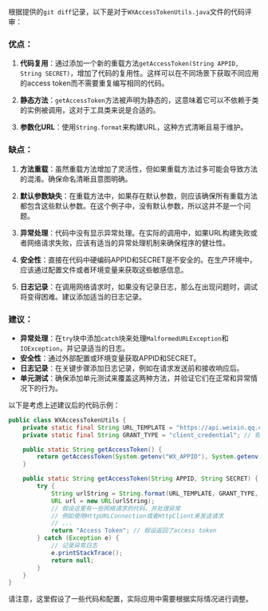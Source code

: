 根据提供的`git diff`记录，以下是对于`WXAccessTokenUtils.java`文件的代码评审：

### 优点：

1. **代码复用**：通过添加一个新的重载方法`getAccessToken(String APPID, String SECRET)`，增加了代码的复用性。这样可以在不同场景下获取不同应用的access token而不需要重复编写相同的代码。

2. **静态方法**：`getAccessToken`方法被声明为静态的，这意味着它可以不依赖于类的实例被调用，这对于工具类来说是合适的。

3. **参数化URL**：使用`String.format`来构建URL，这种方式清晰且易于维护。

### 缺点：

1. **方法重载**：虽然重载方法增加了灵活性，但如果重载方法过多可能会导致方法的混淆。确保命名清晰且意图明确。

2. **默认参数缺失**：在重载方法中，如果存在默认参数，则应该确保所有重载方法都包含这些默认参数。在这个例子中，没有默认参数，所以这并不是一个问题。

3. **异常处理**：代码中没有显示异常处理。在实际的调用中，如果URL构建失败或者网络请求失败，应该有适当的异常处理机制来确保程序的健壮性。

4. **安全性**：直接在代码中硬编码APPID和SECRET是不安全的。在生产环境中，应该通过配置文件或者环境变量来获取这些敏感信息。

5. **日志记录**：在调用网络请求时，如果没有记录日志，那么在出现问题时，调试将变得困难。建议添加适当的日志记录。

### 建议：

- **异常处理**：在`try`块中添加`catch`块来处理`MalformedURLException`和`IOException`，并记录适当的日志。
- **安全性**：通过外部配置或环境变量获取APPID和SECRET。
- **日志记录**：在关键步骤添加日志记录，例如在请求发送前和接收响应后。
- **单元测试**：确保添加单元测试来覆盖这两种方法，并验证它们在正常和异常情况下的行为。

以下是考虑上述建议后的代码示例：

```java
public class WXAccessTokenUtils {
    private static final String URL_TEMPLATE = "https://api.weixin.qq.com/cgi-bin/token?grant_type=%s&appid=%s&secret=%s";
    private static final String GRANT_TYPE = "client_credential"; // 假设grant_type是client_credential

    public static String getAccessToken() {
        return getAccessToken(System.getenv("WX_APPID"), System.getenv("WX_SECRET"));
    }

    public static String getAccessToken(String APPID, String SECRET) {
        try {
            String urlString = String.format(URL_TEMPLATE, GRANT_TYPE, APPID, SECRET);
            URL url = new URL(urlString);
            // 假设这里有一些网络请求的代码，并处理异常
            // 例如使用HttpURLConnection或者HttpClient来发送请求
            // ...
            return "Access Token"; // 假设返回了access token
        } catch (Exception e) {
            // 记录异常日志
            e.printStackTrace();
            return null;
        }
    }
}
```

请注意，这里假设了一些代码和配置，实际应用中需要根据实际情况进行调整。